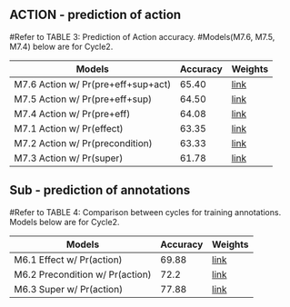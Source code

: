 ## ACTION - prediction of action
#Refer to TABLE 3: Prediction of Action accuracy.
#Models(M7.6, M7.5, M7.4) below are for Cycle2.

Models | Accuracy | Weights
--- | --- | ---
M7.6 Action w/ Pr(pre+eff+sup+act) | 65.40 | [link](https://drive.google.com/file/d/1jik_Tb-rwHnuLmyEnCjpIfXfGjlawHPR/view?usp=sharing)
M7.5 Action w/ Pr(pre+eff+sup) | 64.50 | [link](https://drive.google.com/file/d/1zkoj6HIkHPg4bFEQH7rN5deUc_U2va5f/view?usp=sharing)
M7.4 Action w/ Pr(pre+eff) | 64.08 | [link](https://drive.google.com/file/d/1O4oXFRz45pXfz8fLZndvwRO4z4jnM4jN/view?usp=sharing)
M7.1 Action w/ Pr(effect) | 63.35 | [link](https://drive.google.com/file/d/1NUrjGYSu9thH9yU7wDDN3ybkPHQMZmOj/view?usp=sharing)
M7.2 Action w/ Pr(precondition) | 63.33 | [link](https://drive.google.com/file/d/1JDzphZP2KcCdJiZseJ3UPd2mFztwfqaI/view?usp=sharing)
M7.3 Action w/ Pr(super) | 61.78 | [link](https://drive.google.com/file/d/1kP8mMIDtcQ8-QJZ0ewx8LEjXJGtTig1w/view?usp=sharing)



## Sub - prediction of annotations
#Refer to TABLE 4: Comparison between cycles for training annotations.
Models below are for Cycle2.

Models | Accuracy | Weights
--- | --- | ---
M6.1 Effect w/ Pr(action) | 69.88 | [link](https://drive.google.com/file/d/1DlQfTuIvbdBArIx1fKJUaS1781Y-9d2-/view?usp=sharing)
M6.2 Precondition w/ Pr(action) | 72.2 | [link](https://drive.google.com/file/d/10hNVSBXHgD4TPEEa9g2l7mbTIODcl7bw/view?usp=sharing)
M6.3 Super w/ Pr(action) | 77.88 | [link](https://drive.google.com/file/d/1g21krO52Bgh81MjTbChNME0pNhFZSARU/view?usp=sharing)
